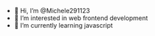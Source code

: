 - 👋 Hi, I’m @Michele291123
- 👀 I’m interested in web frontend development 
- 🌱 I’m currently learning javascript

<!---
Michele291123/Michele291123 is a ✨ special ✨ repository because its `README.md` (this file) appears on your GitHub profile.
You can click the Preview link to take a look at your changes.
--->
